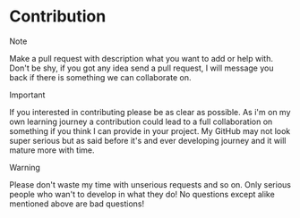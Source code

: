 # Contribution
> [!NOTE]
> Make a pull request with description what you want to add or help with.
> Don't be shy, if you got any idea send a pull request, I will message you back if there is something we can collaborate on.

> [!IMPORTANT]
> If you interested in contributing please be as clear as possible. As i'm on my own learning journey a contribution could lead to a full collaboration on something if you think I can provide in your project.
> My GitHub may not look super serious but as said before it's and ever developing journey and it will mature more with time.

> [!WARNING]
> Please don't waste my time with unserious requests and so on. Only serious people who wan't to develop in what they do!
> No questions except alike mentioned above are bad questions!

